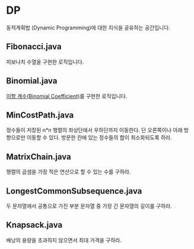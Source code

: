 # DP

동적계획법 (Dynamic Programming)에 대한 지식을 공유하는 공간입니다.

## Fibonacci.java

피보나치 수열을 구현한 로직입니다.

## Binomial.java

[이항 계수(Binomial Coefficient)](https://ko.wikipedia.org/wiki/%EC%9D%B4%ED%95%AD_%EA%B3%84%EC%88%98)를 구현한 로직입니다.

## MinCostPath.java

정수들이 저장된 n*n 행렬의 좌상단에서 우하단까지 이동한다. 단 오른쪽이나 아래 방향으로만 이동할 수 있다.
방문한 칸에 있는 정수들의 합이 최소화되도록 하라.

## MatrixChain.java

행렬의 곱셈을 가장 적은 연산으로 할 수 있는 수를 구하라.

## LongestCommonSubsequence.java

두 문자열에서 공통으로 가진 부분 문자열 중 가장 긴 문자열의 길이를 구하라.

## Knapsack.java

배낭의 용량을 초과하지 않으면서 최대 가격을 구하라.
